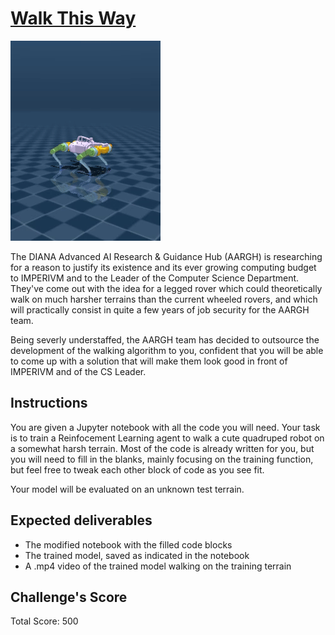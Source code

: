 # [Walk This Way](https://www.youtube.com/watch?v=4B_UYYPb-Gk)

![](./assets/walkie.gif)

The DIANA Advanced AI Research & Guidance Hub (AARGH) is researching for a reason to justify its existence and its ever growing computing budget to IMPERIVM and to the Leader of the Computer Science Department. They've come out with the idea for a legged rover which could theoretically walk on much harsher terrains than the current wheeled rovers, and which will practically consist in quite a few years of job security for the AARGH team.

Being severly understaffed, the AARGH team has decided to outsource the development of the walking algorithm to you, confident that you will be able to come up with a solution that will make them look good in front of IMPERIVM and of the CS Leader.

## Instructions

You are given a Jupyter notebook with all the code you will need. Your task is to train a Reinfocement Learning agent to walk a cute quadruped robot on a somewhat harsh terrain. Most of the code is already written for you, but you will need to fill in the blanks, mainly focusing on the training function, but feel free to tweak each other block of code as you see fit.

Your model will be evaluated on an unknown test terrain.

## Expected deliverables
- The modified notebook with the filled code blocks
- The trained model, saved as indicated in the notebook
- A .mp4 video of the trained model walking on the training terrain

## Challenge's Score

Total Score: 500
